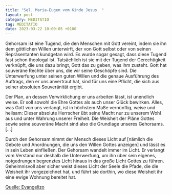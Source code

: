 ```yaml
---
title: "Sel. Maria-Eugen vom Kinde Jesus  "
layout: post
category: MEDITATIO
tag: MEDITATIO
date: 2023-03-22 10:00:05 +0100
---
```

Gehorsam ist eine Tugend, die den Menschen mit Gott vereint, indem sie ihn dem göttlichen Willen unterwirft, der von Gott selbst oder von seinen Repräsentanten kundgetan wird. Es wurde sogar gesagt, dass diese Tugend fast schon theologal ist. Tatsächlich ist sie mit der Tugend der Gerechtigkeit verknüpft, die uns dazu bringt, Gott das zu geben, was ihm zusteht.<!--more--> Gott hat souveräne Rechte über uns, die wir seine Geschöpfe sind. Die Unterwerfung unter seinen guten Willen und die genaue Ausführung des Auftrags, den er uns anvertraut hat, sind für uns eine Pflicht, die sich aus seiner absoluten Souveränität ergibt. 

Der Plan, an dessen Verwirklichung er uns arbeiten lässt, ist unendlich weise. Er soll sowohl die Ehre Gottes als auch unser Glück bewirken. Alles, was Gott von uns verlangt, ist in höchstem Maße vernünftig, weise und heilsam: Dieser absolute Herrscher übt seine Macht nur zu unserem Wohl aus und unter Wahrung unserer Freiheit. Die Weisheit der Pläne Gottes sowie seine souveräne Macht sind also die Grundlage unseres Gehorsams. […] 
 
Durch den Gehorsam nimmt der Mensch dieses Licht auf [nämlich die Gebote und Anordnungen, die uns den Willen Gottes anzeigen] und lässt es in sein Leben einfließen. Der Gehorsam wandelt immer im Licht. Er verlangt vom Verstand nur deshalb die Unterwerfung, um ihn über sein eigenes, notgedrungen begrenztes Licht hinaus in das große Licht Gottes zu führen. Geheimnisvoll aber sicher weist dieses Licht der Seele die Pfade, die die Weisheit ihr vorgezeichnet hat, und führt sie dorthin, wo diese Weisheit ihr eine ewige Wohnung bereitet hat.


[Quelle: Evangelizo](https://evangeliumtagfuertag.org/DE/gospel)